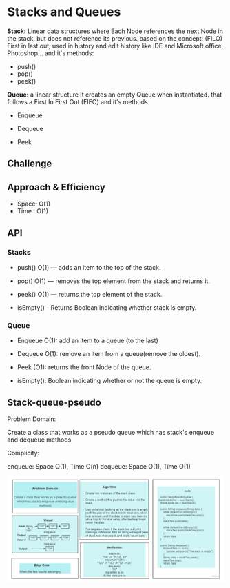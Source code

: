 # Stacks and Queues

**Stack:** Linear data structures where Each Node references the next Node in the stack, but does not reference its previous. based on the concept: (FILO) First in last out, used in history and edit history like IDE and Microsoft office, Photoshop... and it's methods:

- push()
- pop()
- peek()

**Queue:** a linear structure It creates an empty Queue when instantiated. that follows a First In First Out (FIFO) and it's methods

- Enqueue

- Dequeue

- Peek

## Challenge

<!-- Description of the challenge -->

## Approach & Efficiency

- Space: O(1)
- Time : O(1)

## API

<!-- Description of each method publicly available to your Stack and Queue-->

### Stacks

- push() O(1) — adds an item to the top of the stack.

- pop() O(1) — removes the top element from the stack and returns it.

- peek() O(1) — returns the top element of the stack.

- isEmpty() - Returns Boolean indicating whether stack is empty.

### Queue

- Enqueue O(1): add an item to a queue (to the last)

- Dequeue O(1): remove an item from a queue(remove the oldest).

- Peek (O1): returns the front Node of the queue.

- isEmpty(): Boolean indicating whether or not the queue is empty.

## Stack-queue-pseudo

Problem Domain:

Create a class that works as a pseudo queue which has stack's enqueue and dequeue methods

Complicity:

enqueue: Space O(1), Time O(n)
dequeue: Space O(1), Time O(1)

![Stack-queue-pseudo](pseudoQueue.jpg)
